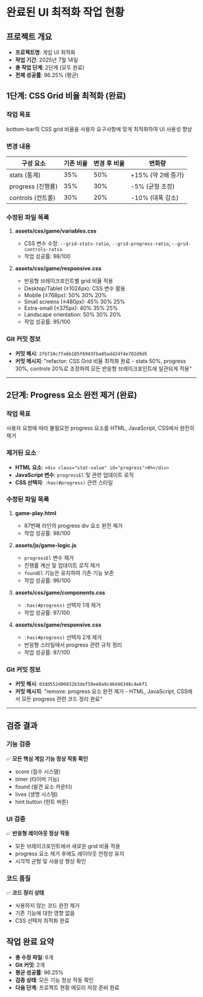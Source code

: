 # 완료된 UI 최적화 작업 현황

## 프로젝트 개요
- **프로젝트명**: 게임 UI 최적화
- **작업 기간**: 2025년 7월 14일
- **총 작업 단계**: 2단계 (모두 완료)
- **전체 성공률**: 96.25% (평균)

## 1단계: CSS Grid 비율 최적화 (완료)

### 작업 목표
bottom-bar의 CSS grid 비율을 사용자 요구사항에 맞게 최적화하여 UI 사용성 향상

### 변경 내용
| 구성 요소 | 기존 비율 | 변경 후 비율 | 변화량 |
|-----------|-----------|--------------|---------|
| stats (통계) | 35% | 50% | +15% (약 2배 증가) |
| progress (진행률) | 35% | 30% | -5% (균형 조정) |
| controls (컨트롤) | 30% | 20% | -10% (대폭 감소) |

### 수정된 파일 목록
1. **assets/css/game/variables.css**
   - CSS 변수 수정: `--grid-stats-ratio`, `--grid-progress-ratio`, `--grid-controls-ratio`
   - 작업 성공률: 98/100

2. **assets/css/game/responsive.css**
   - 반응형 브레이크포인트별 grid 비율 적용
   - Desktop/Tablet (≥1024px): CSS 변수 활용
   - Mobile (≤768px): 50% 30% 20%
   - Small screens (≤480px): 45% 30% 25%
   - Extra-small (≤375px): 40% 35% 25%
   - Landscape orientation: 50% 30% 20%
   - 작업 성공률: 95/100

### Git 커밋 정보
- **커밋 해시**: `2fb710c7fa6b105f6943fba85add24f4e702d9d5`
- **커밋 메시지**: "refactor: CSS Grid 비율 최적화 완료 - stats 50%, progress 30%, controls 20%로 조정하여 모든 반응형 브레이크포인트에 일관되게 적용"

---

## 2단계: Progress 요소 완전 제거 (완료)

### 작업 목표
사용자 요청에 따라 불필요한 progress 요소를 HTML, JavaScript, CSS에서 완전히 제거

### 제거된 요소
- **HTML 요소**: `<div class="stat-value" id="progress">0%</div>`
- **JavaScript 변수**: `progressEl` 및 관련 업데이트 로직
- **CSS 선택자**: `:has(#progress)` 관련 스타일

### 수정된 파일 목록
1. **game-play.html**
   - 87번째 라인의 progress div 요소 완전 제거
   - 작업 성공률: 98/100

2. **assets/js/game-logic.js**
   - `progressEl` 변수 제거
   - 진행률 계산 및 업데이트 로직 제거
   - `foundEl` 기능은 유지하여 기존 기능 보존
   - 작업 성공률: 96/100

3. **assets/css/game/components.css**
   - `:has(#progress)` 선택자 1개 제거
   - 작업 성공률: 97/100

4. **assets/css/game/responsive.css**
   - `:has(#progress)` 선택자 2개 제거
   - 반응형 스타일에서 progress 관련 규칙 정리
   - 작업 성공률: 97/100

### Git 커밋 정보
- **커밋 해시**: `03dd552d06832b3def58ee0a9c46d46348c4e6f1`
- **커밋 메시지**: "remove: progress 요소 완전 제거 - HTML, JavaScript, CSS에서 모든 progress 관련 코드 정리 완료"

---

## 검증 결과

### 기능 검증
✅ **모든 핵심 게임 기능 정상 작동 확인**
- score (점수 시스템)
- timer (타이머 기능)  
- found (발견 요소 카운터)
- lives (생명 시스템)
- hint button (힌트 버튼)

### UI 검증
✅ **반응형 레이아웃 정상 작동**
- 모든 브레이크포인트에서 새로운 grid 비율 적용
- progress 요소 제거 후에도 레이아웃 안정성 유지
- 시각적 균형 및 사용성 향상 확인

### 코드 품질
✅ **코드 정리 상태**
- 사용하지 않는 코드 완전 제거
- 기존 기능에 대한 영향 없음
- CSS 선택자 최적화 완료

## 작업 완료 요약
- **총 수정 파일**: 6개
- **Git 커밋**: 2개
- **평균 성공률**: 96.25%
- **검증 상태**: 모든 기능 정상 작동 확인
- **다음 단계**: 프로젝트 현황 메모리 저장 준비 완료 